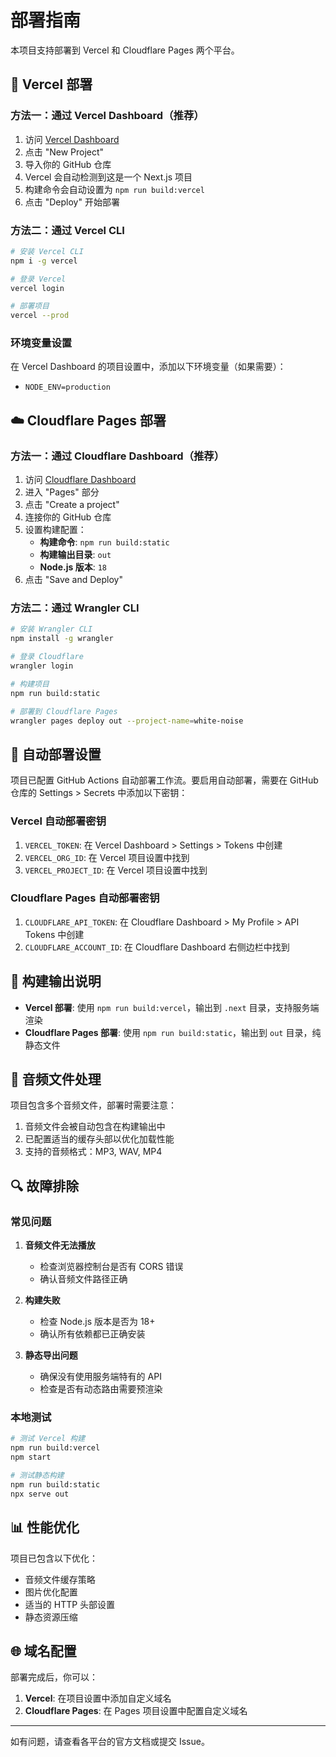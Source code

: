 # 部署指南

本项目支持部署到 Vercel 和 Cloudflare Pages 两个平台。

## 🚀 Vercel 部署

### 方法一：通过 Vercel Dashboard（推荐）

1. 访问 [Vercel Dashboard](https://vercel.com/dashboard)
2. 点击 "New Project"
3. 导入你的 GitHub 仓库
4. Vercel 会自动检测到这是一个 Next.js 项目
5. 构建命令会自动设置为 `npm run build:vercel`
6. 点击 "Deploy" 开始部署

### 方法二：通过 Vercel CLI

```bash
# 安装 Vercel CLI
npm i -g vercel

# 登录 Vercel
vercel login

# 部署项目
vercel --prod
```

### 环境变量设置

在 Vercel Dashboard 的项目设置中，添加以下环境变量（如果需要）：
- `NODE_ENV=production`

## ☁️ Cloudflare Pages 部署

### 方法一：通过 Cloudflare Dashboard（推荐）

1. 访问 [Cloudflare Dashboard](https://dash.cloudflare.com/)
2. 进入 "Pages" 部分
3. 点击 "Create a project"
4. 连接你的 GitHub 仓库
5. 设置构建配置：
   - **构建命令**: `npm run build:static`
   - **构建输出目录**: `out`
   - **Node.js 版本**: `18`
6. 点击 "Save and Deploy"

### 方法二：通过 Wrangler CLI

```bash
# 安装 Wrangler CLI
npm install -g wrangler

# 登录 Cloudflare
wrangler login

# 构建项目
npm run build:static

# 部署到 Cloudflare Pages
wrangler pages deploy out --project-name=white-noise
```

## 🔧 自动部署设置

项目已配置 GitHub Actions 自动部署工作流。要启用自动部署，需要在 GitHub 仓库的 Settings > Secrets 中添加以下密钥：

### Vercel 自动部署密钥

1. `VERCEL_TOKEN`: 在 Vercel Dashboard > Settings > Tokens 中创建
2. `VERCEL_ORG_ID`: 在 Vercel 项目设置中找到
3. `VERCEL_PROJECT_ID`: 在 Vercel 项目设置中找到

### Cloudflare Pages 自动部署密钥

1. `CLOUDFLARE_API_TOKEN`: 在 Cloudflare Dashboard > My Profile > API Tokens 中创建
2. `CLOUDFLARE_ACCOUNT_ID`: 在 Cloudflare Dashboard 右侧边栏中找到

## 📁 构建输出说明

- **Vercel 部署**: 使用 `npm run build:vercel`，输出到 `.next` 目录，支持服务端渲染
- **Cloudflare Pages 部署**: 使用 `npm run build:static`，输出到 `out` 目录，纯静态文件

## 🎵 音频文件处理

项目包含多个音频文件，部署时需要注意：

1. 音频文件会被自动包含在构建输出中
2. 已配置适当的缓存头部以优化加载性能
3. 支持的音频格式：MP3, WAV, MP4

## 🔍 故障排除

### 常见问题

1. **音频文件无法播放**
   - 检查浏览器控制台是否有 CORS 错误
   - 确认音频文件路径正确

2. **构建失败**
   - 检查 Node.js 版本是否为 18+
   - 确认所有依赖都已正确安装

3. **静态导出问题**
   - 确保没有使用服务端特有的 API
   - 检查是否有动态路由需要预渲染

### 本地测试

```bash
# 测试 Vercel 构建
npm run build:vercel
npm start

# 测试静态构建
npm run build:static
npx serve out
```

## 📊 性能优化

项目已包含以下优化：

- 音频文件缓存策略
- 图片优化配置
- 适当的 HTTP 头部设置
- 静态资源压缩

## 🌐 域名配置

部署完成后，你可以：

1. **Vercel**: 在项目设置中添加自定义域名
2. **Cloudflare Pages**: 在 Pages 项目设置中配置自定义域名

---

如有问题，请查看各平台的官方文档或提交 Issue。